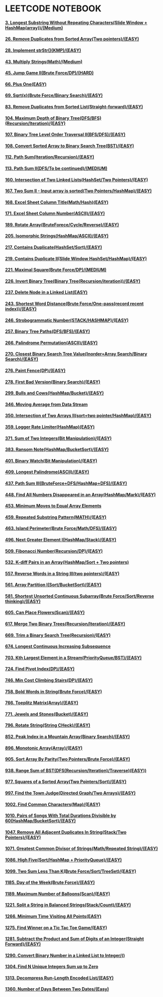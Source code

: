 # LEETCODE NOTEBOOK

#### [3. Longest Substring Without Repeating Characters(Slide Window + HashMap(array))/(Medium)](https://github.com/hungrylz/leetcode/blob/master/3.%20Longest%20Substring%20Without%20Repeating%20Characters.md)
#### [26. Remove Duplicates from Sorted Array(Two pointers)/(EASY)](https://github.com/hungrylz/leetcode/blob/master/26.%20Remove%20Duplicates%20from%20Sorted%20Array.md)
#### [28. Implement strStr()(KMP)/(EASY)](https://github.com/hungrylz/leetcode/blob/master/28.%20Implement%20strStr().md)
#### [43. Multiply Strings(Math)/(Medium)](https://github.com/hungrylz/leetcode/blob/master/43.%20Multiply%20Strings.md)
#### [45. Jump Game II(Brute Force/DP)/(HARD)](https://github.com/hungrylz/leetcode/blob/master/45.%20Jump%20Game%20II.md)
#### [66. Plus One(EASY)](https://github.com/hungrylz/leetcode/blob/master/66.%20Plus%20One.md)
#### [69. Sqrt(x)(Brute Force/Binary Search)/(EASY)](https://github.com/hungrylz/leetcode/blob/master/69.%20Sqrt(x).md)
#### [83. Remove Duplicates from Sorted List(Straight-forward)/(EASY)](https://github.com/hungrylz/leetcode/blob/master/83.%20Remove%20Duplicates%20from%20Sorted%20List.md)
#### [104. Maximum Depth of Binary Tree(DFS/BFS)(Recursion/Iteration)/(EASY)](https://github.com/hungrylz/leetcode/blob/master/104.%20Maximum%20Depth%20of%20Binary%20Tree.md)
#### [107. Binary Tree Level Order Traversal II(BFS/DFS)/(EASY)](https://github.com/hungrylz/leetcode/blob/master/107.%20Binary%20Tree%20Level%20Order%20Traversal%20II.md)
#### [108. Convert Sorted Array to Binary Search Tree(BST)/(EASY)](https://github.com/hungrylz/leetcode/blob/master/108.%20Convert%20Sorted%20Array%20to%20Binary%20Search%20Tree.md)
#### [112. Path Sum(Iteration/Recursion)/(EASY)](https://github.com/hungrylz/leetcode/blob/master/112.%20Path%20Sum.md)
#### [113. Path Sum II(DFS/To be continued)/(MEDIUM)](https://github.com/hungrylz/leetcode/blob/master/113.%20Path%20Sum%20II.md)
#### [160. Intersection of Two Linked Lists(HashSet/Two Pointers)/(EASY)](https://github.com/hungrylz/leetcode/blob/master/160.%20Intersection%20of%20Two%20Linked%20Lists.md)
#### [167. Two Sum II - Input array is sorted(Two Pointers/HashMap)/(EASY)](https://github.com/hungrylz/leetcode/blob/master/167.%20Two%20Sum%20II%20-%20Input%20array%20is%20sorted.md)
#### [168. Excel Sheet Column Title(Math/Hash)(EASY)](https://github.com/hungrylz/leetcode/blob/master/168.%20Excel%20Sheet%20Column%20Title.md)
#### [171. Excel Sheet Column Number(ASCII)/(EASY)](https://github.com/hungrylz/leetcode/blob/master/171.%20Excel%20Sheet%20Column%20Number.md)
#### [189. Rotate Array(BruteForece/Cycle/Reverse)/(EASY)](https://github.com/hungrylz/leetcode/blob/master/189.%20Rotate%20Array.md)
#### [205. Isomorphic Strings(HashMap/ASCII)/(EASY)](https://github.com/hungrylz/leetcode/blob/master/205.%20Isomorphic%20Strings.md)
#### [217. Contains Duplicate(HashSet/Sort)/(EASY)](https://leetcode.com/problems/contains-duplicate/)
#### [219. Contains Duplicate II(Slide Window HashSet/HashMap)/(EASY)](https://github.com/hungrylz/leetcode/blob/master/219.%20Contains%20Duplicate%20II.md)
#### [221. Maximal Square(Brute Force/DP)/(MEDIUM)](https://github.com/hungrylz/leetcode/blob/master/221.%20Maximal%20Square.md)
#### [226. Invert Binary Tree(Binary Tree(Recursion/iteration))/(EASY)](https://github.com/hungrylz/leetcode/blob/master/226.%20Invert%20Binary%20Tree.md)
#### [237. Delete Node in a Linked List(EASY)](https://github.com/hungrylz/leetcode/blob/master/237.%20Delete%20Node%20in%20a%20Linked%20List.md)
#### [243. Shortest Word Distance(Brute Force/One-pass(record recent index))/(EASY)](https://github.com/hungrylz/leetcode/blob/master/243.%20Shortest%20Word%20Distance.md)
#### [246. Strobogrammatic Number(STACK/HASHMAP)/(EASY)](https://github.com/hungrylz/leetcode/blob/master/246.%20Strobogrammatic%20Number.md)
#### [257. Binary Tree Paths(DFS/BFS)/(EASY)](https://github.com/hungrylz/leetcode/blob/master/257.%20Binary%20Tree%20Paths.md)
#### [266. Palindrome Permutation(ASCII)/(EASY)](https://github.com/hungrylz/leetcode/blob/master/266.%20Palindrome%20Permutation.md)
#### [270. Closest Binary Search Tree Value(Inorder+Array Search/Binary Search)/(EASY)](https://github.com/hungrylz/leetcode/blob/master/270.%20Closest%20Binary%20Search%20Tree%20Value.md)
#### [276. Paint Fence(DP)/(EASY)](https://github.com/hungrylz/leetcode/blob/master/276.%20Paint%20Fence.md)
#### [278. First Bad Version(Binary Search)/(EASY)](https://github.com/hungrylz/leetcode/blob/master/278.%20First%20Bad%20Version.md)
#### [299. Bulls and Cows(HashMap/Bucket)/(EASY)](https://github.com/hungrylz/leetcode/blob/master/299.%20Bulls%20and%20Cows.md)
#### [346. Moving Average from Data Stream](https://github.com/hungrylz/leetcode/blob/master/346.%20Moving%20Average%20from%20Data%20Stream.md)
#### [350. Intersection of Two Arrays II(sort+two pointer/HashMap)/(EASY)](https://github.com/hungrylz/leetcode/blob/master/350.%20Intersection%20of%20Two%20Arrays%20II.md)
#### [359. Logger Rate Limiter(HashMap)(EASY)](https://github.com/hungrylz/leetcode/blob/master/359.%20Logger%20Rate%20Limiter.md)
#### [371. Sum of Two Integers(Bit Manipulation)/(EASY)](https://github.com/hungrylz/leetcode/blob/master/371.%20Sum%20of%20Two%20Integers.md)
#### [383. Ransom Note(HashMap/BucketSort)/(EASY)](https://github.com/hungrylz/leetcode/blob/master/383.%20Ransom%20Note.md)
#### [401. Binary Watch(Bit Manipulation)/(EASY)](https://github.com/hungrylz/leetcode/blob/master/401.%20Binary%20Watch.md)
#### [409. Longest Palindrome(ASCII)/(EASY)](https://github.com/hungrylz/leetcode/blob/master/409.%20Longest%20Palindrome.md)
#### [437. Path Sum III(BruteForce+DFS/HashMap+DFS)/(EASY)](https://github.com/hungrylz/leetcode/blob/master/437.%20Path%20Sum%20III.md)
#### [448. Find All Numbers Disappeared in an Array(HashMap/Mark)/(EASY)](https://github.com/hungrylz/leetcode/blob/master/448.%20Find%20All%20Numbers%20Disappeared%20in%20an%20Array.md)
#### [453. Minimum Moves to Equal Array Elements](https://github.com/hungrylz/leetcode/blob/master/453.%20Minimum%20Moves%20to%20Equal%20Array%20Elements.md)
#### [459. Repeated Substring Pattern(MATH)/(EASY)](https://github.com/hungrylz/leetcode/blob/master/459.%20Repeated%20Substring%20Pattern.md)
#### [463. Island Perimeter(Brute Force/Math/DFS)/(EASY)](https://github.com/hungrylz/leetcode/blob/master/463.%20Island%20Perimeter.md)
#### [496. Next Greater Element I(HashMap/Stack)/(EASY)](https://github.com/hungrylz/leetcode/blob/master/496.%20Next%20Greater%20Element%20I.md)
#### [509. Fibonacci Number(Recursion/DP)/(EASY)](https://github.com/hungrylz/leetcode/blob/master/509.%20Fibonacci%20Number.md)
#### [532. K-diff Pairs in an Array(HashMap/Sort + Two pointers)](https://github.com/hungrylz/leetcode/blob/master/532.%20K-diff%20Pairs%20in%20an%20Array.md)
#### [557. Reverse Words in a String III(two pointers)/(EASY)](https://github.com/hungrylz/leetcode/blob/master/557.%20Reverse%20Words%20in%20a%20String%20III.md)
#### [561. Array Partition I(Sort/BucketSort)/(EASY)](https://github.com/hungrylz/leetcode/blob/master/561.%20Array%20Partition%20I.md)
#### [581. Shortest Unsorted Continuous Subarray(Brute Force/Sort/Reverse thinking)/(EASY)](https://github.com/hungrylz/leetcode/blob/master/581.%20Shortest%20Unsorted%20Continuous%20Subarray.md)
#### [605. Can Place Flowers(Scan)/(EASY)](https://github.com/hungrylz/leetcode/blob/master/605.%20Can%20Place%20Flowers.md)
#### [617. Merge Two Binary Trees(Recursion/Iteration)/(EASY)](https://github.com/hungrylz/leetcode/blob/master/617.%20Merge%20Two%20Binary%20Trees.md)
#### [669. Trim a Binary Search Tree(Recursion)/(EASY)](https://github.com/hungrylz/leetcode/blob/master/669.%20Trim%20a%20Binary%20Search%20Tree.md)
#### [674. Longest Continuous Increasing Subsequence](https://github.com/hungrylz/leetcode/blob/master/674.%20Longest%20Continuous%20Increasing%20Subsequence.md)
#### [703. Kth Largest Element in a Stream(PriorityQueue/BST)/(EASY)](https://github.com/hungrylz/leetcode/blob/master/703.%20Kth%20Largest%20Element%20in%20a%20Stream.md)
#### [724. Find Pivot Index(DP)/(EASY)](https://github.com/hungrylz/leetcode/blob/master/724.%20Find%20Pivot%20Index.md)
#### [746. Min Cost Climbing Stairs(DP)/(EASY)](https://github.com/hungrylz/leetcode/blob/master/746.%20Min%20Cost%20Climbing%20Stairs.md)
#### [758. Bold Words in String(Brute Force)/(EASY)](https://github.com/hungrylz/leetcode/blob/master/758.%20Bold%20Words%20in%20String.md)
#### [766. Toeplitz Matrix(Array)/(EASY)](https://github.com/hungrylz/leetcode/blob/master/766.%20Toeplitz%20Matrix.md)
#### [771. Jewels and Stones(Bucket)/(EASY)](https://github.com/hungrylz/leetcode/blob/master/771.%20Jewels%20and%20Stones.md)
#### [796. Rotate String(String CHeck)/(EASY)](https://github.com/hungrylz/leetcode/blob/master/796.%20Rotate%20String.md)
#### [852. Peak Index in a Mountain Array(Binary Search)/(EASY)](https://github.com/hungrylz/leetcode/blob/master/852.%20Peak%20Index%20in%20a%20Mountain%20Array.md)
#### [896. Monotonic Array(Array)/(EASY)](https://github.com/hungrylz/leetcode/blob/master/896.%20Monotonic%20Array.md)
#### [905. Sort Array By Parity(Two Pointers/Brute Force)/(EASY)](https://github.com/hungrylz/leetcode/blob/master/905.%20Sort%20Array%20By%20Parity.md)
#### [938. Range Sum of BST(DFS(Recursion/Iteration)/Traverse)(EASY))](https://github.com/hungrylz/leetcode/blob/master/938.%20Range%20Sum%20of%20BST.md)
#### [977. Squares of a Sorted Array(Two Pointers/Sort)/(EASY)](https://github.com/hungrylz/leetcode/blob/master/977.%20Squares%20of%20a%20Sorted%20Array.md)
#### [997. Find the Town Judge(Directed Graph/Two Arrays)/(EASY)](https://github.com/hungrylz/leetcode/blob/master/997.%20Find%20the%20Town%20Judge.md)
#### [1002. Find Common Characters(Map)/(EASY)](https://github.com/hungrylz/leetcode/blob/master/1002.%20Find%20Common%20Characters.md)
#### [1010. Pairs of Songs With Total Durations Divisible by 60(HashMap/BucketSort)/(EASY)](https://github.com/hungrylz/leetcode/blob/master/1010.%20Pairs%20of%20Songs%20With%20Total%20Durations%20Divisible%20by%2060.md)
#### [1047. Remove All Adjacent Duplicates In String(Stack/Two Pointers)/(EASY)](https://github.com/hungrylz/leetcode/blob/master/1047.%20Remove%20All%20Adjacent%20Duplicates%20In%20String.md)
#### [1071. Greatest Common Divisor of Strings(Math/Repeated String)/(EASY)](https://github.com/hungrylz/leetcode/blob/master/1071.%20Greatest%20Common%20Divisor%20of%20Strings.md)
#### [1086. High Five(Sort/HashMap + PriorityQueue)/(EASY)](https://github.com/hungrylz/leetcode/blob/master/1086.%20High%20Five.md)
#### [1099. Two Sum Less Than K(Brute Force/Sort/TreeSet)/(EASY)](https://github.com/hungrylz/leetcode/blob/master/1099.%20Two%20Sum%20Less%20Than%20K.md)
#### [1185. Day of the Week(Brute Force)/(EASY)](https://github.com/hungrylz/leetcode/blob/master/1185.%20Day%20of%20the%20Week.md)
#### [1189. Maximum Number of Balloons(Scan)/(EASY)](https://github.com/hungrylz/leetcode/blob/master/1189.%20Maximum%20Number%20of%20Balloons.md)
#### [1221. Split a String in Balanced Strings(Stack/Count)/(EASY)](https://github.com/hungrylz/leetcode/blob/master/1221.%20Split%20a%20String%20in%20Balanced%20Strings.md)
#### [1266. Minimum Time Visiting All Points(EASY)](https://github.com/hungrylz/leetcode/blob/master/1266.%20Minimum%20Time%20Visiting%20All%20Points.md)
#### [1275. Find Winner on a Tic Tac Toe Game/(EASY)](https://github.com/hungrylz/leetcode/blob/master/1275.%20Find%20Winner%20on%20a%20Tic%20Tac%20Toe%20Game.md)
#### [1281. Subtract the Product and Sum of Digits of an Integer(Straight Forward)/(EASY)](https://github.com/hungrylz/leetcode/blob/master/1281.%20Subtract%20the%20Product%20and%20Sum%20of%20Digits%20of%20an%20Integer.md)
#### [1290. Convert Binary Number in a Linked List to Integer/()](https://github.com/hungrylz/leetcode/blob/master/1290.%20Convert%20Binary%20Number%20in%20a%20Linked%20List%20to%20Integer.md)
#### [1304. Find N Unique Integers Sum up to Zero](https://github.com/hungrylz/leetcode/blob/master/1304.%20Find%20N%20Unique%20Integers%20Sum%20up%20to%20Zero.md)
#### [1313. Decompress Run-Length Encoded List/(EASY)](https://github.com/hungrylz/leetcode/blob/master/1313.%20Decompress%20Run-Length%20Encoded%20List.md)
#### [1360. Number of Days Between Two Dates/(Easy)](https://github.com/hungrylz/leetcode/blob/master/1360.%20Number%20of%20Days%20Between%20Two%20Dates.md)
